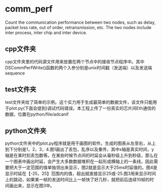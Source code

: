 # comm_perf
Count the communication performance between two nodes, such as delay, packet loss rate, out of order, retransmission, etc. The two nodes include inter process, inter chip and inter device.
## cpp文件夹
cpp文件夹里的代码源文件用来放置在两个节点中的接收节点程序中。其中DSCommPerfWrite()函数的两个入参分别是unix时间戳（发送端）以及发送端sequence
## test文件夹
test文件夹给了简单的示例。这个实力用于生成最简单的数据文件，该文件只能用于plot.py(下面会提到)调试代码错误。本工程上传了一份真实的芯片间Eth通信的数据，位置在python/file/adcanif
## python文件夹
python文件夹中的plot.py程序就是用于画图的软件。生成的图表从左至右，从上到下分别是1，2，3，4.图1画出了丢包，乱序以及重传，其中x轴是真实时间，y轴是在某时刻丢包数等。在某些时候节点间的时延会从毫秒级上升到秒级，那么在一个图表中画出时延，会产生大多数数据堆积在一起形成横轴上的一条线，因此需要把大于一定范围的值单独领出来显示，图2就是显示大于25ms时延值的。图4是显示时延在【-25，25】范围内的值，超出就直接显示25或-25.图3用来显示时间上的跳动，如果某一帧的发送时间比上一帧快了好几秒，就把前后连续10帧的时间画出来，显示在图3中。
